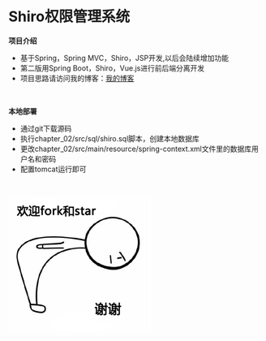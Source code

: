 # Shiro权限管理系统

**项目介绍** 
- 基于Spring，Spring MVC，Shiro，JSP开发,以后会陆续增加功能
- 第二版用Spring Boot，Shiro，Vue.js进行前后端分离开发
- 项目思路请访问我的博客：[我的博客](http://blog.csdn.net/zzti_erlie/article/details/78892436) 
<br>

**本地部署**
- 通过git下载源码
- 执行chapter_02/src/sql/shiro.sql脚本，创建本地数据库
- 更改chapter_02/src/main/resource/spring-context.xml文件里的数据库用户名和密码
- 配置tomcat运行即可
<br>

![欢迎fork和star](https://github.com/erlieStar/image/blob/master/%E6%AC%A2%E8%BF%8Efork%E5%92%8Cstar.jpg)